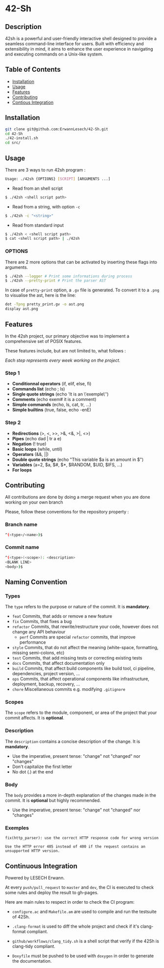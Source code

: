 # 42-Sh

## Description

42sh is a powerful and user-friendly interactive shell designed to provide a seamless command-line interface for users. Built with efficiency and extensibility in mind, it aims to enhance the user experience in navigating and executing commands on a Unix-like system.

## Table of Contents

- [Installation](#installation)
- [Usage](#usage)
- [Features](#features)
- [Contributing](#contributing)
- [Contious Integration](#continuous-integration)

## Installation

```sh
git clone git@github.com:ErwannLesech/42-Sh.git
cd 42-Sh
./42-install.sh
cd src/
```

## Usage

There are 3 ways to run 42sh program :

```sh
Usage: ./42sh {OPTIONS} [SCRIPT] [ARGUMENTS ...]
```

- Read from an shell script 
```sh
$ ./42sh <shell script path>
```

- Read from a string, with option `-c`
```sh
$ ./42sh -c "<string>"
```

- Read from standard input
```sh
$ ./42sh < <shell script path>
$ cat <shell script path> | ./42sh
```

### OPTIONS

There are 2 more options that can be activated by inserting these flags into arguments.

```sh
$ ./42sh --logger # Print some informations during process
$ ./42sh --pretty-print # Print the parser AST
```

In case of `pretty-print` option, a `.gv` file is generated. To convert it to a `.png` to visualise the ast, here is the line:

```sh
dot -Tpng pretty_print.gv -o ast.png
display ast.png
```

## Features

In the 42sh project, our primary objective was to implement a comprehensive set of POSIX features. 

These features include, but are not limited to, what follows : 

*Each step represents every week working on the project.*

### Step 1

- **Conditionnal operators** (if, elif, else, fi)
- **Commands list** (echo ; ls)
- **Single quote strings** (echo 'It is an \\'exemple\\'')
- **Comments** (echo exem# it is a comment)
- **Simple commands** (echo, ls, cat, tr, ...)
- **Simple builtins** (true, false, echo -enE)

### Step 2

- **Redirections** (>, <, >>, >&, <&, >|, <>)
- **Pipes** (echo dad | tr a e)
- **Negation** (! true)
- **Basic loops** (while, until)
- **Operators** (&&, ||)
- **Double quote strings** (echo "This variable $a is an amount in \$")
- **Variables** (a=2, $a, $#, $*, $RANDOM, $UID, $IFS, ...)
- **For loops**


## Contributing

All contributions are done by doing a merge request when you are done working on your own branch

Please, follow these conventions for the repository property :

### Branch name

```sh
^(<type>/<name>)$
```

### Commit name

```sh
^(<type>(<scope>): <description>
<BLANK LINE>
<body>)$
```

## Naming Convention

### Types
The `type` refers to the purpose or nature of the commit. It is **mandatory**.
* `feat` Commits, that adds or remove a new feature
* `fix` Commits, that fixes a bug
* `refactor` Commits, that rewrite/restructure your code, however does not change any API behaviour
    * `perf` Commits are special `refactor` commits, that improve performance
* `style` Commits, that do not affect the meaning (white-space, formatting, missing semi-colons, etc)
* `test` Commits, that add missing tests or correcting existing tests
* `docs` Commits, that affect documentation only
* `build` Commits, that affect build components like build tool, ci pipeline, dependencies, project version, ...
* `ops` Commits, that affect operational components like infrastructure, deployment, backup, recovery, ...
* `chore` Miscellaneous commits e.g. modifying `.gitignore`

### Scopes 
The `scope` refers to the module, component, or area of the project that your commit affects. It is **optional**.

### Description
The `description` contains a concise description of the change. It is **mandatory**.
* Use the imperative, present tense: "change" not "changed" nor "changes"
* Don't capitalize the first letter
* No dot (.) at the end

### Body
The `body` provides a more in-depth explanation of the changes made in the commit. It is **optional** but highly recommended.
* Use the imperative, present tense: "change" not "changed" nor "changes"

### Exemples
```
fix(http_parser): use the correct HTTP response code for wrong version
 
Use the HTTP error 405 instead of 400 if the request contains an unsupported HTTP version.
```

## Continuous Integration

Powered by LESECH Erwann.

At every `push/pull_request` to `master` and `dev`, the CI is executed to check some rules and deploy the result to gh-pages.

Here are main rules to respect in order to check the CI program:

- `configure.ac` and `Makefile.am` are used to compile and run the testsuite of 42Sh.

- `.clang-format` is used to diff the whole project and check if it's clang-format compliant.

- `github/workflows/clang_tidy.sh` is a shell script that verify if the 42Sh is clang-tidy compliant.

- `Doxyfile` must be pushed to be used with `doxygen` in order to generate the documentation.